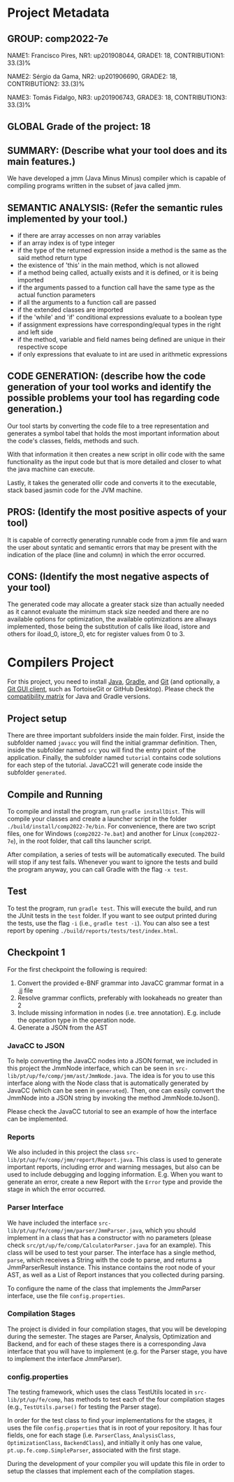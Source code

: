 # Project Metadata

## GROUP: **comp2022-7e**

NAME1: Francisco Pires, NR1: up201908044, GRADE1: 18, CONTRIBUTION1: 33.(3)%

NAME2: Sérgio da Gama, NR2: up201906690, GRADE2: 18, CONTRIBUTION2: 33.(3)%

NAME3: Tomás Fidalgo, NR3: up201906743, GRADE3: 18, CONTRIBUTION3: 33.(3)%

## GLOBAL Grade of the project: 18

## SUMMARY: (Describe what your tool does and its main features.)

We have developed a jmm (Java Minus Minus) compiler which is capable of compiling programs written in the subset of java called jmm.

## SEMANTIC ANALYSIS: (Refer the semantic rules implemented by your tool.)

- if there are array accesses on non array variables
- if an array index is of type integer
- if the type of the returned expression inside a method is the same as the said method return type
- the existence of 'this' in the main method, which is not allowed
- if a method being called, actually exists and it is defined, or it is being imported
- if the arguments passed to a function call have the same type as the actual function parameters
- if all the arguments to a function call are passed
- if the extended classes are imported
- if the 'while' and 'if' conditional expressions evaluate to a boolean type
- if assignment expressions have corresponding/equal types in the right and left side
- if the method, variable and field names being defined are unique in their respective scope
- if only expressions that evaluate to int are used in arithmetic expressions

## CODE GENERATION: (describe how the code generation of your tool works and identify the possible problems your tool has regarding code generation.)

Our tool starts by converting the code file to a tree representation and generates a symbol tabel that holds the most important information about the code's classes, fields, methods and such.

With that information it then creates a new script in ollir code with the same functionality as the input code but that is more detailed and closer to what the java machine can execute.

Lastly, it takes the generated ollir code and converts it to the executable, stack based jasmin code for the JVM machine.

## PROS: (Identify the most positive aspects of your tool)

It is capable of correctly generating runnable code from a jmm file and warn the user about syntatic and semantic errors that may be present with the indication of the place (line and column) in which the error occurred.

## CONS: (Identify the most negative aspects of your tool)

The generated code may allocate a greater stack size than actually needed as it cannot evaluate the minimum stack size needed and there are no available options for optimization, the available optimizations are allways implemented, those being the substitution of calls like iload, istore and others for iload_0, istore_0, etc for register values from 0 to 3.

# Compilers Project

For this project, you need to install [Java](https://jdk.java.net/), [Gradle](https://gradle.org/install/), and [Git](https://git-scm.com/downloads/) (and optionally, a [Git GUI client](https://git-scm.com/downloads/guis), such as TortoiseGit or GitHub Desktop). Please check the [compatibility matrix](https://docs.gradle.org/current/userguide/compatibility.html) for Java and Gradle versions.

## Project setup

There are three important subfolders inside the main folder. First, inside the subfolder named ``javacc`` you will find the initial grammar definition. Then, inside the subfolder named ``src`` you will find the entry point of the application. Finally, the subfolder named ``tutorial`` contains code solutions for each step of the tutorial. JavaCC21 will generate code inside the subfolder ``generated``.

## Compile and Running

To compile and install the program, run ``gradle installDist``. This will compile your classes and create a launcher script in the folder ``./build/install/comp2022-7e/bin``. For convenience, there are two script files, one for Windows (``comp2022-7e.bat``) and another for Linux (``comp2022-7e``), in the root folder, that call tihs launcher script.

After compilation, a series of tests will be automatically executed. The build will stop if any test fails. Whenever you want to ignore the tests and build the program anyway, you can call Gradle with the flag ``-x test``.

## Test

To test the program, run ``gradle test``. This will execute the build, and run the JUnit tests in the ``test`` folder. If you want to see output printed during the tests, use the flag ``-i`` (i.e., ``gradle test -i``).
You can also see a test report by opening ``./build/reports/tests/test/index.html``.

## Checkpoint 1
For the first checkpoint the following is required:

1. Convert the provided e-BNF grammar into JavaCC grammar format in a .jj file
2. Resolve grammar conflicts, preferably with lookaheads no greater than 2
3. Include missing information in nodes (i.e. tree annotation). E.g. include the operation type in the operation node.
4. Generate a JSON from the AST

### JavaCC to JSON
To help converting the JavaCC nodes into a JSON format, we included in this project the JmmNode interface, which can be seen in ``src-lib/pt/up/fe/comp/jmm/ast/JmmNode.java``. The idea is for you to use this interface along with the Node class that is automatically generated by JavaCC (which can be seen in ``generated``). Then, one can easily convert the JmmNode into a JSON string by invoking the method JmmNode.toJson().

Please check the JavaCC tutorial to see an example of how the interface can be implemented.

### Reports
We also included in this project the class ``src-lib/pt/up/fe/comp/jmm/report/Report.java``. This class is used to generate important reports, including error and warning messages, but also can be used to include debugging and logging information. E.g. When you want to generate an error, create a new Report with the ``Error`` type and provide the stage in which the error occurred.


### Parser Interface

We have included the interface ``src-lib/pt/up/fe/comp/jmm/parser/JmmParser.java``, which you should implement in a class that has a constructor with no parameters (please check ``src/pt/up/fe/comp/CalculatorParser.java`` for an example). This class will be used to test your parser. The interface has a single method, ``parse``, which receives a String with the code to parse, and returns a JmmParserResult instance. This instance contains the root node of your AST, as well as a List of Report instances that you collected during parsing.

To configure the name of the class that implements the JmmParser interface, use the file ``config.properties``.

### Compilation Stages

The project is divided in four compilation stages, that you will be developing during the semester. The stages are Parser, Analysis, Optimization and Backend, and for each of these stages there is a corresponding Java interface that you will have to implement (e.g. for the Parser stage, you have to implement the interface JmmParser).


### config.properties

The testing framework, which uses the class TestUtils located in ``src-lib/pt/up/fe/comp``, has methods to test each of the four compilation stages (e.g., ``TestUtils.parse()`` for testing the Parser stage).

In order for the test class to find your implementations for the stages, it uses the file ``config.properties`` that is in root of your repository. It has four fields, one for each stage (i.e. ``ParserClass``, ``AnalysisClass``, ``OptimizationClass``, ``BackendClass``), and initially it only has one value, ``pt.up.fe.comp.SimpleParser``, associated with the first stage.

During the development of your compiler you will update this file in order to setup the classes that implement each of the compilation stages.
